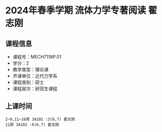 # 2024年春季学期 流体力学专著阅读 翟志刚






## 课程信息

- 课程号：MECH7118P.01
- 学分：2
- 教学类型：理论课
- 开课单位：近代力学系
- 课程类别：硕士
- 课程层次：研究生课程

## 上课时间

```
2~9,11~16周 3A102 :3(6,7) 翟志刚
11周 3A102 :6(6,7) 翟志刚
```

